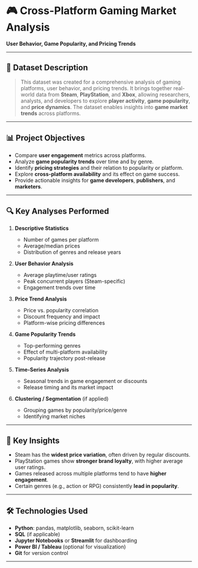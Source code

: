 # 🎮 Cross-Platform Gaming Market Analysis
**User Behavior, Game Popularity, and Pricing Trends**

---

## 📁 Dataset Description

> This dataset was created for a comprehensive analysis of gaming platforms, user behavior, and pricing trends. It brings together real-world data from **Steam**, **PlayStation**, and **Xbox**, allowing researchers, analysts, and developers to explore **player activity**, **game popularity**, and **price dynamics**. The dataset enables insights into **game market trends** across platforms.

---

## 📊 Project Objectives

- Compare **user engagement** metrics across platforms.
- Analyze **game popularity trends** over time and by genre.
- Identify **pricing strategies** and their relation to popularity or platform.
- Explore **cross-platform availability** and its effect on game success.
- Provide actionable insights for **game developers**, **publishers**, and **marketers**.

---

## 🔍 Key Analyses Performed

1. **Descriptive Statistics**
   - Number of games per platform  
   - Average/median prices  
   - Distribution of genres and release years  

2. **User Behavior Analysis**
   - Average playtime/user ratings  
   - Peak concurrent players (Steam-specific)  
   - Engagement trends over time

3. **Price Trend Analysis**
   - Price vs. popularity correlation  
   - Discount frequency and impact  
   - Platform-wise pricing differences

4. **Game Popularity Trends**
   - Top-performing genres  
   - Effect of multi-platform availability  
   - Popularity trajectory post-release

5. **Time-Series Analysis**
   - Seasonal trends in game engagement or discounts  
   - Release timing and its market impact

6. **Clustering / Segmentation** (if applied)
   - Grouping games by popularity/price/genre  
   - Identifying market niches

---

## 🧠 Key Insights

- Steam has the **widest price variation**, often driven by regular discounts.
- PlayStation games show **stronger brand loyalty**, with higher average user ratings.
- Games released across multiple platforms tend to have **higher engagement**.
- Certain genres (e.g., action or RPG) consistently **lead in popularity**.

---

## 🛠️ Technologies Used

- **Python**: pandas, matplotlib, seaborn, scikit-learn
- **SQL** (if applicable)
- **Jupyter Notebooks** or **Streamlit** for dashboarding
- **Power BI / Tableau** (optional for visualization)
- **Git** for version control

---

